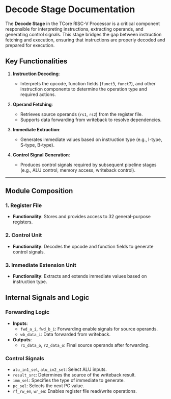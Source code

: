 # Decode Stage Documentation

The **Decode Stage** in the TCore RISC-V Processor is a critical component responsible for interpreting instructions, extracting operands, and generating control signals. This stage bridges the gap between instruction fetching and execution, ensuring that instructions are properly decoded and prepared for execution.

## Key Functionalities

1. **Instruction Decoding**:
   - Interprets the opcode, function fields (`funct3`, `funct7`), and other instruction components to determine the operation type and required actions.

2. **Operand Fetching**:
   - Retrieves source operands (`rs1`, `rs2`) from the register file.
   - Supports data forwarding from writeback to resolve dependencies.

3. **Immediate Extraction**:
   - Generates immediate values based on instruction type (e.g., I-type, S-type, B-type).

4. **Control Signal Generation**:
   - Produces control signals required by subsequent pipeline stages (e.g., ALU control, memory access, writeback control).

---

## Module Composition

### 1. **Register File**
- **Functionality**: Stores and provides access to 32 general-purpose registers.

### 2. **Control Unit**
- **Functionality**: Decodes the opcode and function fields to generate control signals.

### 3. **Immediate Extension Unit**
- **Functionality**: Extracts and extends immediate values based on instruction type.


## Internal Signals and Logic

### Forwarding Logic
- **Inputs**:
  - `fwd_a_i`, `fwd_b_i`: Forwarding enable signals for source operands.
  - `wb_data_i`: Data forwarded from writeback.
- **Outputs**:
  - `r1_data_o`, `r2_data_o`: Final source operands after forwarding.

### Control Signals
- `alu_in1_sel`, `alu_in2_sel`: Select ALU inputs.
- `result_src`: Determines the source of the writeback result.
- `imm_sel`: Specifies the type of immediate to generate.
- `pc_sel`: Selects the next PC value.
- `rf_rw_en`, `wr_en`: Enables register file read/write operations.